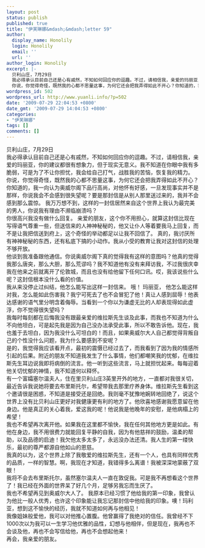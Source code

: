 ```yaml
---
layout: post
status: publish
published: true
title: "伊芙琳娜&mdash;&mdash;letter 59"
author:
  display_name: Honolily
  login: Honolily
  email: ''
  url: ''
author_login: Honolily
excerpt: |-
  贝利山庄，7月29日
  我必得承认目前自己还是心有戚然，不知如何回应你的逗趣。不过，请相信我，亲爱的玛丽亚，你的建议都很有想象力，但于现实无意义。我不知道在你眼中我有多脆弱，可是为了不让你担忧，我会给自己打气，战胜我的苦恼，恢复我的精力。
  你说，你觉得奇怪，既然我的心都不思量这事，为何它还会把我弄得如此不开心？你知道的，我一向认为奥威尔阁下品行高尚，对他怀有好感，一旦发现事实并不是那样，你说我会不会感到很失望呢？要是那封信是从别人那里送过来的，我并不会感到那么震惊。 我万万想不到，这样的一封信居然来自这个世界上我认为最完美的男人，你说我有理由不濒临崩溃吗？
wordpress_id: 502
wordpress_url: http://www.yuanli.info/?p=502
date: '2009-07-29 22:04:53 +0800'
date_gmt: '2009-07-29 14:04:53 +0800'
categories:
- "伊芙琳娜"
tags: []
comments: []
---
```

<p>贝利山庄，7月29日<br />
我必得承认目前自己还是心有戚然，不知如何回应你的逗趣。不过，请相信我，亲爱的玛丽亚，你的建议都很有想象力，但于现实无意义。我不知道在你眼中我有多脆弱，可是为了不让你担忧，我会给自己打气，战胜我的苦恼，恢复我的精力。<br />
你说，你觉得奇怪，既然我的心都不思量这事，为何它还会把我弄得如此不开心？你知道的，我一向认为奥威尔阁下品行高尚，对他怀有好感，一旦发现事实并不是那样，你说我会不会感到很失望呢？要是那封信是从别人那里送过来的，我并不会感到那么震惊。 我万万想不到，这样的一封信居然来自这个世界上我认为最完美的男人，你说我有理由不濒临崩溃吗？<a id="more"></a><a id="more-502"></a><br />
你很高兴我没有做什么回复。 亲爱的朋友，这个你不用担心，就算这封信比现在写得语气尊重一些，但送信来的人神神秘秘的，他又让仆人等着要我马上回复，而不是让我把信送到府上，这个奇怪的举动都足以让我不回信了。 真的，我讨厌所有神神秘秘的东西，还有私底下搞的小动作。我从小受的教育让我对这封信的处理不够开放。<br />
他谈到我准备跟他通信。你说奥威尔阁下真的觉得我有这样的意图吗？他真的觉得我那么唐突，那么大胆，那么荒谬吗？我不知道他有没有来拜访我，不过我很庆幸我在他来之前就离开了伦敦城，而且也没有给他留下任何口讯。哎，我该说些什么呢？这封信根本没什么看的价值。<br />
我从来没停止过纠结，他怎么能写出这样一封信来。 哦！ 玛丽亚， 他怎么能这样对我，怎么能如此伤害我？我宁可死去了也不会冒犯了他！真让人感到屈辱！他表达感谢的语气里分明含着侮辱。当看到一个你以为谦虚无比的人却表现得如此虚浮，你不觉得很失望吗？<br />
我每时每刻都在后悔我没有跟最亲爱的维拉斯先生谈及此事，而我也不知道为什么不向他坦白，可是起先我是因为自己没办法承受此事，所以不敢告诉他。现在，我也羞于去坦白，因为我没什么可坦白的！而且，如果奥威尔大人自己都觉得背叛自己的个性没什么问题，我为什么要感到不安呢？<br />
是的，我觉得我应该看开点，最初的震慑已经过去了，而我看到了因为我的情感所引起的后果。附近的朋友不知道我发生了什么事情，他们都嘲笑我的忧郁，在维拉斯先生耳边说我即将病倒的流言。他一听到这些流言，马上就担忧起来。每每迎着他关切忧郁的神情，我不知道何以释怀。<br />
有一个富孀塞尔温夫人，住在里贝利山庄3英里开外的地方，一直都对我很关切，最近告诉我说她将要去布里斯托尔，希望带我去那里疗养身体。维拉斯先生看到这个邀请很是困惑，不知道是接受还是回绝。我则毫不犹豫地婉转地回绝了，说这个世界上没有比贝利山庄更好对我健康更有利的地方了。他欣喜地感谢我愿意留在他身边。他是真正的关心着我，爱这我的呢！他说我是他晚年的安慰，是他病榻上的希望！<br />
我也不希望再次离开他。如果我在这里都不愉快，我在任何其他地方更是如此。有他在身边，我不用很费力就能回复平静的自我，因为有他慈祥的鼓励，温柔的帮助，以及品德的启迪！我欠他太多太多了，永远没办法还清。我人生的第一缕快乐，最初的尊严都源自他如山的恩慈。<br />
我真的以为，这个世界上除了我敬爱的维拉斯先生，还有一个人，也具有同样优秀的品质，一样的智慧。啊，我现在才知道，我错得多么离谱！我被深深地蒙蔽了双眼！<br />
我将不会去布里斯托尔，虽然塞尔温夫人一直在敦促我。可是我不再想看这个世界了！我已经在外面的世界呆了好几个月，足够另我忘而生厌了。<br />
我也不希望再见到奥威尔大人了。 我原本已经习惯了他给我的第一印象，我曾认为他比一般人优秀，也许这个印象能让我忘记那封信中他给我的印象。噢！玛利亚，想到这不愉快的经历，我就不知道如何再与他相见！<br />
我像姐妹般爱他，我可以对他推心置腹。他曾赢得了我绝对的信任。我曾经不下1000次以为我可以一生学习他优雅的品性，幻想与他相伴，但是现在，我再也不会谈及他，再也不会写信给他，再也不会想起他来！<br />
再会，我亲爱的朋友。</p>
